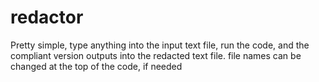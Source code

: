 # redactor
Pretty simple, type anything into the input text file, run the code, and the compliant version outputs into the redacted text file. file names can be changed at the top of the code, if needed
